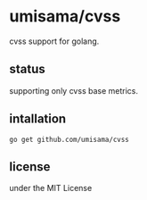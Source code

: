 # umisama/cvss
cvss support for golang.

## status
supporting only cvss base metrics.

## intallation
```
go get github.com/umisama/cvss
``` 

## license
under the MIT License
